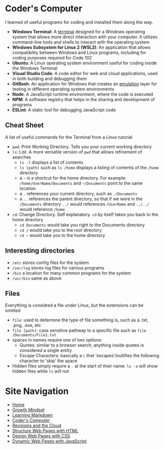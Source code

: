 # Coder's Computer

I learned of useful programs for coding and installed them along the way.
- **Windows Terminal**: A [terminal](https://en.wikipedia.org/wiki/Terminal_emulator) designed for a Windows operating system that allows more direct interaction with your computer. It utilizes command-line tools and shells to interact with the operating system
- **Windows Subsystem for Linux 2 (WSL2)**: An application that allows compatibility between Windows and Linux programs, including for coding purposes required for Code 102
- **Ubuntu**: A Linux operating system environment useful for coding inside the Windows Terminal
- **Visual Studio Code**: A code editor for web and cloud applications, used in both building and debugging them
- **GitBash**: An application for Windows that creates an [emulation](https://en.wikipedia.org/wiki/Emulator) layer for testing in different operating system environments
- **Node**: A JavaScript runtime environment, where the code is executed
- **NPM**: A software registry that helps in the sharing and development of programs
- **ESLint**: A static tool for debugging JavaScript code 

## Cheat Sheet
A list of useful commands for the Terminal from a Linux tutorial
- `pwd`: Print Working Directory. Tells you your current working directory
- `ls`: List. A more versatile version of `pwd` that allows refinement of searches
  * `ls -l` displays a list of contents
  * `ls [path]` such as `ls /home` displays a listing of contents of the `/home` directory
  * a `~` is a shortcut for the home directory. For example: `/home/UserName/Documents` and `~/Documents` point to the same location
  * a `.` references your current directory, such as `./Documents`
  * a `..` references the parent directory, so that if we were in the `/Documents` directory `../` would references `/UserName` and `../../` would reference `/home`
- `cd`: Change Directory. Self explanatory. `cd` by itself takes you back to the home directory
  * `cd Documents` would take you right to the Documents directory
  * `cd /` would take you to the root directory
  * `cd ~` would take you to the home directory

## Interesting directories
- `/etc` stores config files for the system
- `/var/log` stores log files for various programs
- `/bin` a location for many common programs for the system
- `/usr/bin` same as above

## Files
Everything is considred a file under Linux, but the extensions can be omitted
- `file`: used to determine the type of file something is, such as a .txt, .png, .exe, etc
- `file [path]`: case sensitive pathway to a specific file such as `file /Documents/File1.txt`
- spaces in names require one of two options:
  * Quotes: similar to a browser search, anything inside quotes is considered a single entity
  * Escape Characters: basically a `\` that 'escapes'/nullifies the following character to 'skip' the space
- Hidden files simply require a `.` at the start of their name. `ls -a` will show hidden files while `ls` will not

# Site Navigation 
- [Home](README.md)
- [Growth Mindset](Growth_Mindset.md)
- [Learning Markdown](Learning_Markdown.md)
- [Coder's Computer](Coders_Computer.md)
- [Revisions and the Cloud](Revisions_and_the_Cloud.md)
- [Structure Web Pages with HTML](Structure_Web_Pages_with_HTML.md)
- [Design Web Pages with CSS](Design_Web_Pages_with_CSS.md)
- [Dynamic Web Pages with JavaScript](Dynamic_Web_Pages_with_JavaScript.md)
